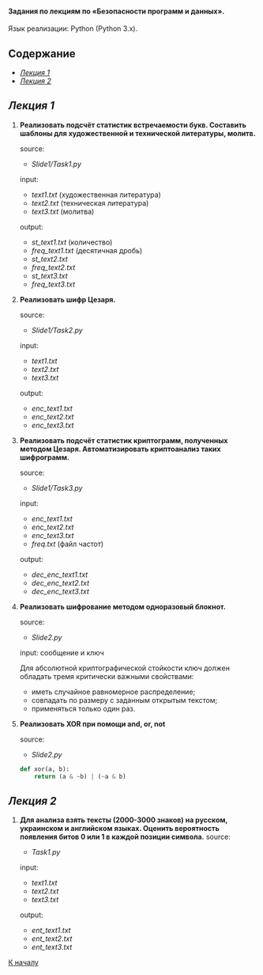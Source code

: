 #### Задания по лекциям по «Безопасности программ и данных».

Язык реализации: Python (Python 3.x).

## Содержание
- [*Лекция 1*](#Лекция-1)
- [*Лекция 2*](#Лекция-2)

## *Лекция 1*

1. **Реализовать подсчёт статистик встречаемости букв.
Составить шаблоны для художественной и технической литературы,
молитв.**

	source:
	- *Slide1/Task1.py*

	input:
	- *text1.txt* (художественная литература)
	- *text2.txt* (техническая литература)
	- *text3.txt* (молитва)

	output:
	- *st_text1.txt* (количество)
	- *freq_text1.txt* (десятичная дробь)
	- *st_text2.txt*
	- *freq_text2.txt*
	- *st_text3.txt*
	- *freq_text3.txt*

2. **Реализовать шифр Цезаря.**

	source:
	- *Slide1/Task2.py*

	input:
	- *text1.txt*
	- *text2.txt*
	- *text3.txt*

	output:
	- *enc_text1.txt*
	- *enc_text2.txt*
	- *enc_text3.txt*

3. **Реализовать подсчёт статистик криптограмм, полученных методом Цезаря. Автоматизировать криптоанализ таких шифрограмм.**

	source:
	- *Slide1/Task3.py*

	input:
	- *enc_text1.txt*
	- *enc_text2.txt*
	- *enc_text3.txt*
	- *freq.txt* (файл частот)

	output:
	- *dec_enc_text1.txt*
	- *dec_enc_text2.txt*
	- *dec_enc_text3.txt*

4. **Реализовать шифрование методом одноразовый блокнот.**

	source:
	- *Slide2.py*

	input: сообщение и ключ

	Для абсолютной криптографической стойкости ключ
	должен обладать тремя критически важными свойствами:
	* иметь случайное равномерное распределение;
	* совпадать по размеру с заданным открытым текстом;
	* применяться только один раз.

5. **Реализовать XOR при помощи and, or, not**

	source:
	- *Slide2.py*

	```python
	def xor(a, b):
   		return (a & ~b) | (~a & b)
	```

## *Лекция 2*

1. **Для анализа взять тексты (2000-3000 знаков) на русском, украинском и английском языках. 
Оценить вероятность появления битов 0 или 1 в каждой позиции символа.**
	source:
	- *Task1.py*

	input:
	- *text1.txt*
	- *text2.txt*
	- *text3.txt*

	output:
	- *ent_text1.txt*
	- *ent_text2.txt*
	- *ent_text3.txt*

[К началу](#Задания-по-лекциям-по-Безопасности-программ-и-данных)